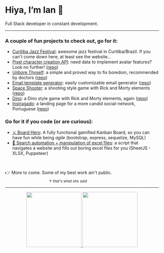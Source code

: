 # Hiya, I’m Ian 👋
Full Stack developer in constant development.

<hr>

<h3>A couple of fun projects to check out, go for it:</h3>

- <a href="https://www.curitibajazzfestival.com.br">Curitiba Jazz Festival</a>: awesome jazz festival in Curitiba/Brazil. If you can't come down here, at least see the website...
- <a href="https://character-creation-api.herokuapp.com/">Pixel character creation API</a>: need data to implement avatar features? Look no further! (<a href="https://github.com/ianisout/character-creation-api">repo</a>)
- <a href="https://unbore-thyself.herokuapp.com/">Unbore Thyself</a>: a simple and proved way to fix boredom, recommended by doctors (<a href="https://github.com/ianisout/unbore-thyself">repo</a>)
- <a href="https://ianisout.github.io/email-template-generator/">Email template generator</a>: easily customizable email generator (<a href="https://github.com/ianisout/email-template-generator">repo</a>)
- <a href="https://ianisout.github.io/spaceshooter-project/">Space Shooter</a>: a shooting style game with Rick and Morty elements (<a href="https://github.com/ianisout/spaceshooter-project">repo</a>)
- <a href="https://ianisout.github.io/dino-game-rick/">Dino</a>: a Dino style game with Rick and Morty elements, again (<a href="https://github.com/ianisout/dino-game-rick">repo</a>)
- <a href="https://ianisout.github.io/instragado/">Instragado</a>: a landing page for a more candid social-network, Portuguese (<a href="https://github.com/ianisout/instragado">repo</a>)


### Go for it if you code (or are curious):
- <a href="https://github.com/ianisout/BoardHero">⚔ Board Hero</a>: A fully functional gamified Kanban Board, so you can have fun while being _agile_ (bootstrap, express, sequelize, MySQL)
- <a href="https://github.com/ianisout/search-automation-xlsx"/>🤖 Search automation + manipulation of excel files</a>: a script that navigates a website and fills out boring excel files for you (SheetJS - XLSX, Puppeteer)
<br>

👉 More to come. Some of my best work ain't public.<br>
⠀⠀⠀⠀⠀⠀⠀⠀⠀⠀⠀⠀⠀⠀<sub><i>↑ that's what she said</i></sub>
<br>

<hr>

<div align="center">
  <a href="https://github.com/ianisout">
  <img height="180em" src="https://github-readme-stats.vercel.app/api?username=ianisout&show_icons=true&theme=github_dark&include_all_commits=true"/>
  <img height="180em" src="https://github-readme-stats.vercel.app/api/top-langs/?username=ianisout&layout=compact&langs_count=7&theme=github_dark"/>
</div>
